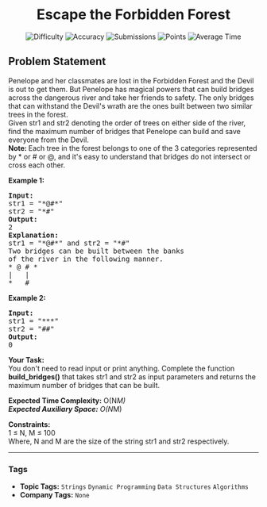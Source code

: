 <h1 align="center">Escape the Forbidden Forest</h1>

<p align="center">
  <img alt="Difficulty" title="Difficulty" src="https://custom-icon-badges.demolab.com/badge/Difficulty: Medium-1F222E?style=for-the-badge&logoColor=white&logo=fire"/>
  <img alt="Accuracy" title="Accuracy" src="https://custom-icon-badges.demolab.com/badge/Accuracy: 57.29%25-1F222E?style=for-the-badge&logoColor=white&logo=target"/>
  <img alt="Submissions" title="Submissions" src="https://custom-icon-badges.demolab.com/badge/Submissions: 6K+-1F222E?style=for-the-badge&logoColor=white&logo=repo"/>
  <img alt="Points" title="Points" src="https://custom-icon-badges.demolab.com/badge/Points: 4-1F222E?style=for-the-badge&logoColor=white&logo=award"/>
  <img alt="Average Time" title="Average Time" src="https://custom-icon-badges.demolab.com/badge/Average%20Time: N/A-1F222E?style=for-the-badge&logoColor=white&logo=clock"/>
</p>

## Problem Statement

Penelope and her classmates are lost in the Forbidden Forest and the Devil is out to get them. But Penelope has magical powers that can build bridges across the dangerous river and take her friends to safety. The only bridges that can withstand the Devil's wrath are the ones built between two similar trees in the forest. <br>
Given str1 and str2 denoting the order of trees on either side of the river, find the maximum number of bridges that Penelope can build and save everyone from the Devil. <br>
<b>Note: </b>Each tree in the forest belongs to one of the 3 categories represented by * or # or @, and it's easy to understand that bridges do not intersect or cross each other. 

<b>Example 1:</b>

<pre><b>Input:</b>
str1 = "*@#*" 
str2 = "*#"
<b>Output:</b>
2
<b>Explanation:</b>
str1 = "*@#*" and str2 = "*#" 
Two bridges can be built between the banks 
of the river in the following manner. 
* @ # *
|   |
*   #</pre>

<b>Example 2:</b>

<pre><b>Input:</b>
str1 = "***"
str2 = "##"
<b>Output:</b>
0
</pre>

<b>Your Task:</b><br>
You don't need to read input or print anything. Complete the function <b>build_bridges()</b> that takes str1 and str2 as input parameters and returns the maximum number of bridges that can be built. 

<b>Expected Time Complexity:</b> O(N*M)<br>
<b>Expected Auxiliary Space:</b> O(N*M)

<b>Constraints:</b><br>
1 ≤ N, M ≤ 100<br>
Where, N and M are the size of the string str1 and str2 respectively.


<hr>

### Tags
- **Topic Tags:** `Strings` `Dynamic Programming` `Data Structures` `Algorithms`
- **Company Tags:** `None`
